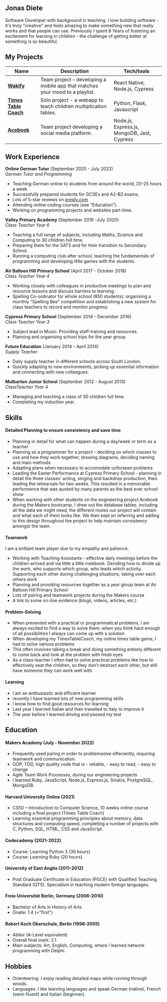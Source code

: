 ## Jonas Diete

Software Developer with background in teaching. I love building software - it's truly "creative" and feels amazing to make something new that really works and that people can use. Previously I spent 8 Years of fostering an excitement for learning in children - the challenge of getting better at something is so beautiful.

## My Projects

| Name                         | Description       | Tech/tools        |
| ---------------------------- | ----------------- | ----------------- |
| [**Wakify**](https://github.com/jonas-diete/wakify)                  | Team project – developing a mobile app that matches your mood to a playlist. | React Native, Node.js, Cypress |
| [**Times Table Coach**](https://ttcoach.herokuapp.com)        | Solo project - a webapp to teach children multiplication tables. | Python, Flask, Javascript |
| [**Acebook**](https://acebook-monsters-inc.herokuapp.com/)                  | Team project developing a social media platform. | Node.js, Express.js, MongoDB, Jest, Cypress |

## Work Experience

**Online German Tutor** (September 2020 - July 2022)  
_German Tutor and Programming_

- Teaching German online to students from around the world, 20-25 hours a week
- Successfully prepared students for GCSEs and A2-B2 exams.
- Lots of 5-star reviews on [preply.com](https://preply.com/en/tutor/686392)
- Attending online coding courses (see “Education”).
- Working on programming projects and websites part-time.

**Valley Primary Academy** (September 2019 -July 2020)  
_Class Teacher Year 6_
- Teaching a full range of subjects, including Maths, Science and Computing to 30 children full time.
- Preparing them for the SATS and for their transition to Secondary School.
- Running a computing club after school, teaching the fundamentals of programming and developing little games with the students.

**Air Balloon Hill Primary School** (April 2017 - October 2018)  
_Class Teacher Year 4_
- Working closely with colleagues in productive meetings to plan and resource lessons and discuss barriers to learning.
- Spelling Co-ordinator for whole school (850 students): organising a monthly “Spelling Bee” competition and establishing a new system for class teachers to record and monitor progress.

**Cypress Primary School** (September 2014 - December 2016)  
_Class Teacher Year 3_
- Subject lead in Music: Providing staff-training and resources.
- Planning and organising school trips for the year group.

**Future Education** (January 2014 - April 2014)  
_Supply Teacher_
- Daily supply teacher in different schools across South London.
- Quickly adapting to new environments, picking up essential information and connecting with new colleagues.

**Mulbarton Junior School** (September 2012 - August 2013)  
_ClassTeacher Year 4_
- Managing and teaching a class of 30 children full time.
- Completing my induction year.

## Skills

#### Detailed Planning to ensure consistency and save time

- Planning in detail for what can happen during a day/week or term as a teacher
- Planning as a programmer for a project - deciding on which classes to use and how they work together, drawing diagrams, deciding naming and main methods
- Adapting plans when necessary to accomodate unforseen problems
- Leading the Easter Performance at Cypress Primary School -  planning in detail the three classes' acting, singing and backdrop production, then leading the rehearsals for two weeks. This resulted in a memorable performance that was quoted by many parents as the best ever school show
- When working with other students on the engineering project Acebook during the Makers bootcamp, I drew out the database tables, including all the data we might need, the different routes our project will contain and what each of them looks like. We then kept on referring and adding to this design throughout the project to help maintain consistency amongst the team

#### Teamwork 

I am a brilliant team player due to my empathy and patience.

- Working with Teaching Assistants - effective daily meetings before the children arrived and via little a little notebook. Deciding how to divide up the work, who supports which group, who leads which activity. Supporting each other during challenging situations, taking over each others work
- Planning and providing resources together as a year group team at Air Balloon Hill Primary School
- Lots of pairing and teamwork projects during the Makers course
- A link to some on-line evidence (blogs, videos, articles, etc.)

#### Problem-Solving
- When presented with a practical or programmatical problems, I am always excited to find a way to solve them: when you think hard enough of all possibilities I always can come up with a solution
- When developing my TimesTableCoach, my online times table game, I had to solve various problems
- This often involves taking a break and doing something entirely different to come back and look at the problem with fresh eyes
- As a class teacher I often had to solve practical problems like how to effectively seat the children, so they don't destract each other, but still have someone they can work well with


#### Learning
- I am an enthusiastic and efficient learner
- recently I have learned lots of new programming skills
- I know how to find good resources for learning
- Last year I learned Italian and then travelled to Italy to improve it
- The year before I learned driving and passed my test

## Education

#### Makers Academy (July - November 2022)
- Frequently used paring in order to problemsolve effeciently, requiring teamwork and communication.
- OOP, TDD, high quality code that is - reliable, - easy to read, - easy to change
- Agile Team Work Processes, during our engineering projects
- I learned Ruby, JavaScript, Node.js, Express.js, Sinatra, PostgreSQL, MongoDB.

#### Harvard University Online (2021)
- CS50 – Introduction to Computer Science, 10 weeks online course including a final project (Times Table Coach)
- Learning essential programming principles about memory, data structures and computing speed, completing a number of projects with C, Python, SQL, HTML, CSS and JavaScript.

#### Codecademy (2021-2022)
- Course: Learning Python 3 (30 hours)
- Course: Learning Ruby (20 hours)

#### University of East Anglia (2011-2012)
- Post Graduate Certificate in Education (PGCE) with Qualified Teaching Standard (QTS). Specialism in teaching modern foreign languages.

#### Freie Universität Berlin, Germany (2006-2010)
- Bachelor of Arts in History of Arts
- Grade: 1.4 (="first")

#### Robert Koch Oberschule, Berlin (1998-2005)
- Abitur (A-Level equivalent)
- Overall final mark: 2.1
- Main subjects: Art, English, Computing, where I learned network programming with Delphi.


## Hobbies

- Orienteering: I enjoy reading detailed maps while running through woods.
- Languages: I like learning languages and speak German (native), French (semi-fluent) and Italian (beginner).
